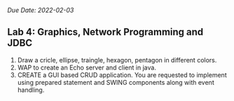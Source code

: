 _Due Date: 2022-02-03_

## Lab 4: Graphics, Network Programming and JDBC

1. Draw a cricle, ellipse, traingle, hexagon, pentagon in different colors.
2. WAP to create an Echo server and client in java.
3. CREATE a GUI based CRUD application. You are requested to implement using prepared statement and SWING components along with event handling.
